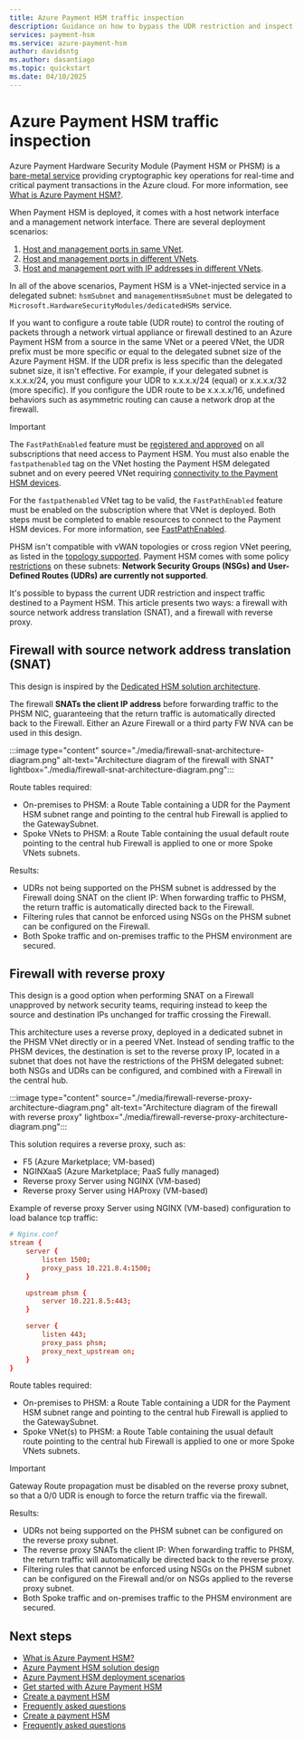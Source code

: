 ```yaml
---
title: Azure Payment HSM traffic inspection
description: Guidance on how to bypass the UDR restriction and inspect traffic destined to an Azure Payment HSM.
services: payment-hsm
ms.service: azure-payment-hsm
author: davidsntg
ms.author: dasantiago
ms.topic: quickstart
ms.date: 04/10/2025
---
```


# Azure Payment HSM traffic inspection

Azure Payment Hardware Security Module (Payment HSM or PHSM) is a [bare-metal service](overview.md) providing cryptographic key operations for real-time and critical payment transactions in the Azure cloud. For more information, see [What is Azure Payment HSM?](overview.md). 

When Payment HSM is deployed, it comes with a host network interface and a management network interface. There are several deployment scenarios:

1. [Host and management ports in same VNet](create-payment-hsm.md?tabs=azure-cli).
2. [Host and management ports in different VNets](create-different-vnet.md?tabs=azure-cli).
3. [Host and management port with IP addresses in different VNets](create-different-ip-addresses.md?tabs=azure-cli).

In all of the above scenarios, Payment HSM is a VNet-injected service in a delegated subnet: `hsmSubnet` and `managementHsmSubnet` must be delegated to `Microsoft.HardwareSecurityModules/dedicatedHSMs` service.

If you want to configure a route table (UDR route) to control the routing of packets through a network virtual appliance or firewall destined to an Azure Payment HSM from a source in the same VNet or a peered VNet, the UDR prefix must be more specific or equal to the delegated subnet size of the Azure Payment HSM. If the UDR prefix is less specific than the delegated subnet size, it isn't effective. For example, if your delegated subnet is x.x.x.x/24, you must configure your UDR to x.x.x.x/24 (equal) or x.x.x.x/32 (more specific). If you configure the UDR route to be x.x.x.x/16, undefined behaviors such as asymmetric routing can cause a network drop at the firewall.

> [!IMPORTANT]
> The `FastPathEnabled` feature must be [registered and approved](register-payment-hsm-resource-providers.md?tabs=azure-cli#register-the-resource-providers-and-features) on all subscriptions that need access to Payment HSM. You must also enable the `fastpathenabled` tag on the VNet hosting the Payment HSM delegated subnet and on every peered VNet requiring [connectivity to the Payment HSM devices](peer-vnets.md?tabs=azure-cli).
> 
> For the `fastpathenabled` VNet tag to be valid, the `FastPathEnabled` feature must be enabled on the subscription where that VNet is deployed. Both steps must be completed to enable resources to connect to the Payment HSM devices. For more information, see [FastPathEnabled](fastpathenabled.md).

PHSM isn't compatible with vWAN topologies or cross region VNet peering, as listed in the [topology supported](solution-design.md#supported-topologies). Payment HSM comes with some policy [restrictions](solution-design.md#constraints) on these subnets: **Network Security Groups (NSGs) and User-Defined Routes (UDRs) are currently not supported**.

It's possible to bypass the current UDR restriction and inspect traffic destined to a Payment HSM. This article presents two ways: a firewall with source network address translation (SNAT), and a firewall with reverse proxy.

## Firewall with source network address translation (SNAT)

This design is inspired by the [Dedicated HSM solution architecture](../dedicated-hsm/networking.md#solution-architecture).

The firewall **SNATs the client IP address** before forwarding traffic to the PHSM NIC, guaranteeing that the return traffic is automatically directed back to the Firewall. Either an Azure Firewall or a third party FW NVA can be used in this design.

:::image type="content" source="./media/firewall-snat-architecture-diagram.png" alt-text="Architecture diagram of the firewall with SNAT" lightbox="./media/firewall-snat-architecture-diagram.png":::

Route tables required:
- On-premises to PHSM: a Route Table containing a UDR for the Payment HSM subnet range and pointing to the central hub Firewall is applied to the GatewaySubnet.
- Spoke VNets to PHSM: a Route Table containing the usual default route pointing to the central hub Firewall is applied to one or more Spoke VNets subnets.

Results:
- UDRs not being supported on the PHSM subnet is addressed by the Firewall doing SNAT on the client IP: When forwarding traffic to PHSM, the return traffic is automatically directed back to the Firewall.
- Filtering rules that cannot be enforced using NSGs on the PHSM subnet can be configured on the Firewall.
- Both Spoke traffic and on-premises traffic to the PHSM environment are secured.

## Firewall with reverse proxy

This design is a good option when performing SNAT on a Firewall unapproved by network security teams, requiring instead to keep the source and destination IPs unchanged for traffic crossing the Firewall.

This architecture uses a reverse proxy, deployed in a dedicated subnet in the PHSM VNet directly or in a peered VNet. Instead of sending traffic to the PHSM devices, the destination is set to the reverse proxy IP, located in a subnet that does not have the restrictions of the PHSM delegated subnet: both NSGs and UDRs can be configured, and combined with a Firewall in the central hub.

:::image type="content" source="./media/firewall-reverse-proxy-architecture-diagram.png" alt-text="Architecture diagram of the firewall with reverse proxy" lightbox="./media/firewall-reverse-proxy-architecture-diagram.png":::

This solution requires a reverse proxy, such as:

- F5 (Azure Marketplace; VM-based)
- NGINXaaS (Azure Marketplace; PaaS fully managed)
- Reverse proxy Server using NGINX (VM-based)
- Reverse proxy Server using HAProxy (VM-based)

Example of reverse proxy Server using NGINX (VM-based) configuration to load balance tcp traffic:

```conf
# Nginx.conf  
stream { 
    server { 
        listen 1500; 
        proxy_pass 10.221.8.4:1500; 
    } 

    upstream phsm { 
        server 10.221.8.5:443; 
    } 

    server { 
        listen 443; 
        proxy_pass phsm; 
        proxy_next_upstream on; 
    } 
} 
```

Route tables required:
- On-premises to PHSM: a Route Table containing a UDR for the Payment HSM subnet range and pointing to the central hub Firewall is applied to the GatewaySubnet.
- Spoke VNet(s) to PHSM: a Route Table containing the usual default route pointing to the central hub Firewall is applied to one or more Spoke VNets subnets.

> [!IMPORTANT]
> Gateway Route propagation must be disabled on the reverse proxy subnet, so that a 0/0 UDR is enough to force the return traffic via the firewall.

Results:
- UDRs not being supported on the PHSM subnet can be configured on the reverse proxy subnet.
- The reverse proxy SNATs the client IP: When forwarding traffic to PHSM, the return traffic will automatically be directed back to the reverse proxy.
- Filtering rules that cannot be enforced using NSGs on the PHSM subnet can be configured on the Firewall and/or on NSGs applied to the reverse proxy subnet.
- Both Spoke traffic and on-premises traffic to the PHSM environment are secured.

## Next steps

- [What is Azure Payment HSM?](overview.md)
- [Azure Payment HSM solution design](solution-design.md)
- [Azure Payment HSM deployment scenarios](deployment-scenarios.md)
- [Get started with Azure Payment HSM](getting-started.md)
- [Create a payment HSM](create-payment-hsm.md)
- [Frequently asked questions](faq.yml)
- [Create a payment HSM](create-payment-hsm.md)
- [Frequently asked questions](faq.yml)
